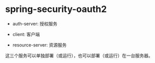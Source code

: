 # spring-security-oauth2

- auth-server: 授权服务

- client: 客户端

- resource-server: 资源服务

这三个服务可以单独部署（或运行），也可以部署（或运行）在一台服务器。
